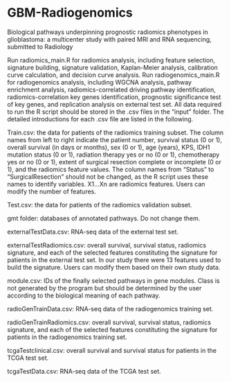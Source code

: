 # GBM-Radiogenomics
Biological pathways underpinning prognostic radiomics phenotypes in glioblastoma: a multicenter study with paired MRI and RNA sequencing, submitted to Radiology

Run radiomics_main.R for radiomics analysis, including feature selection, signature building, signature validation, Kaplan-Meier analysis, calibration curve calculation, and decision curve analysis. Run radiogenomics_main.R for radiogenomics analysis, including WGCNA analysis, pathway enrichment analysis, radiomics-correlated driving pathway identification, radiomics-correlation key genes identification, prognostic significance test of key genes, and replication analysis on external test set. All data required to run the R script should be stored in the .csv files in the “input” folder. The detailed introductions for each .csv file are listed in the following.

Train.csv: the data for patients of the radiomics training subset. The column names from left to right indicate the patient number, survival status (0 or 1), overall survival (in days or months), sex (0 or 1), age (years), KPS, IDH1 mutation status (0 or 1), radiation therapy yes or no (0 or 1), chemotherapy yes or no (0 or 1), extent of surgical resection complete or incomplete (0 or 1), and the radiomics feature values. The column names from “Status” to “SurgicalResection” should not be changed, as the R script uses these names to identify variables. X1…Xn are radiomics features. Users can modify the number of features.

Test.csv: the data for patients of the radiomics validation subset.

gmt folder: databases of annotated pathways. Do not change them.

externalTestData.csv: RNA-seq data of the external test set.

externalTestRadiomics.csv: overall survival, survival status, radiomics signature, and each of the selected features constituting the signature for patients in the external test set. In our study there were 13 features used to build the signature. Users can modify them based on their own study data.

module.csv: IDs of the finally selected pathways in gene modules. Class is not generated by the program but should be determined by the user according to the biological meaning of each pathway.

radioGenTrainData.csv: RNA-seq data of the radiogenomics training set.

radioGenTrainRadiomics.csv: overall survival, survival status, radiomics signature, and each of the selected features constituting the signature for patients in the radiogenomics training set.

tcgaTestclinical.csv: overall survival and survival status for patients in the TCGA test set.

tcgaTestData.csv: RNA-seq data of the TCGA test set.
 

